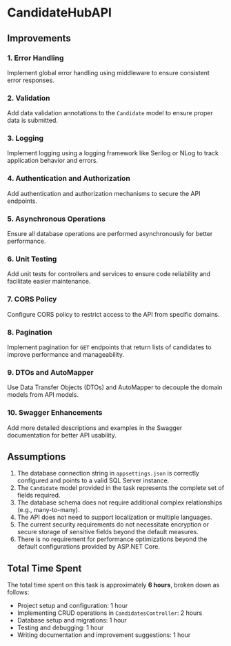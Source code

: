 # CandidateHubAPI

## Improvements

### 1. Error Handling
Implement global error handling using middleware to ensure consistent error responses.

### 2. Validation
Add data validation annotations to the `Candidate` model to ensure proper data is submitted.

### 3. Logging
Implement logging using a logging framework like Serilog or NLog to track application behavior and errors.

### 4. Authentication and Authorization
Add authentication and authorization mechanisms to secure the API endpoints.

### 5. Asynchronous Operations
Ensure all database operations are performed asynchronously for better performance.

### 6. Unit Testing
Add unit tests for controllers and services to ensure code reliability and facilitate easier maintenance.

### 7. CORS Policy
Configure CORS policy to restrict access to the API from specific domains.

### 8. Pagination
Implement pagination for `GET` endpoints that return lists of candidates to improve performance and manageability.

### 9. DTOs and AutoMapper
Use Data Transfer Objects (DTOs) and AutoMapper to decouple the domain models from API models.

### 10. Swagger Enhancements
Add more detailed descriptions and examples in the Swagger documentation for better API usability.

## Assumptions

1. The database connection string in `appsettings.json` is correctly configured and points to a valid SQL Server instance.
2. The `Candidate` model provided in the task represents the complete set of fields required.
3. The database schema does not require additional complex relationships (e.g., many-to-many).
4. The API does not need to support localization or multiple languages.
5. The current security requirements do not necessitate encryption or secure storage of sensitive fields beyond the default measures.
6. There is no requirement for performance optimizations beyond the default configurations provided by ASP.NET Core.

## Total Time Spent

The total time spent on this task is approximately **6 hours**, broken down as follows:

- Project setup and configuration: 1 hour
- Implementing CRUD operations in `CandidatesController`: 2 hours
- Database setup and migrations: 1 hour
- Testing and debugging: 1 hour
- Writing documentation and improvement suggestions: 1 hour
